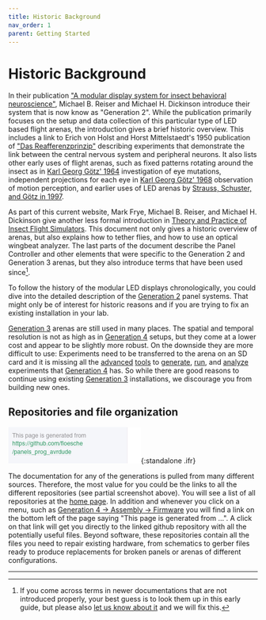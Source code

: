 ```yaml
---
title: Historic Background
nav_order: 1
parent: Getting Started
---
```


# Historic Background

In their publication ["A modular display system for insect behavioral neuroscience"](https://doi.org/10.1016/j.jneumeth.2007.07.019), Michael B. Reiser and Michael H. Dickinson introduce their system that is now know as "Generation 2". While the publication primarily focuses on the setup and data collection of this particular type of LED based flight arenas, the introduction gives a brief historic overview. This includes a link to Erich von Holst and Horst Mittelstaedt's 1950 publication of ["Das Reafferenzprinzip"](https://doi.org/10.1007/BF00622503) describing experiments that demonstrate the link between the central nervous system and peripheral neurons. It also lists other early uses of flight arenas, such as fixed patterns rotating around the insect as in [Karl Georg Götz' 1964](https://doi.org/10.1007/BF00288561) investigation of eye mutations, independent projections for each eye in [Karl Georg Götz' 1968](https://doi.org/10.1007/BF00272517) observation of motion perception, and earlier uses of LED arenas by [Strauss, Schuster, and Götz in 1997](https://jeb.biologists.org/content/200/9/1281).

As part of this current website, Mark Frye, Michael B. Reiser, and Michael H. Dickinson give another less formal introduction in [Theory and Practice of Insect Flight Simulators]({{site.baseurl}}/Generation%202/Arenas/docs/g2_user-guide.html). This document not only gives a historic overview of arenas, but also explains how to tether flies, and how to use an optical wingbeat analyzer. The last parts of the document describe the Panel Controller and other elements that were specific to the Generation 2 and Generation 3 arenas, but they also introduce terms that have been used since[^1].

To follow the history of the modular LED displays chronologically, you could dive into the detailed description of the [Generation 2]({{site.baseurl}}/Generation%202/Arenas/docs/g2_system.html) panel systems. That might only be of interest for historic reasons and if you are trying to fix an existing installation in your lab.

[Generation 3]({{site.baseurl}}/Generation%203/) arenas are still used in many places. The spatial and temporal resolution is not as high as in [Generation 4](g4_system.md) setups, but they come at a lower cost and appear to be slightly more robust. On the downside they are more difficult to use: Experiments need to be transferred to the arena on an SD card and it is missing all the [advanced]({{site.baseurl}}/Generation%204/Display_Tools/docs/pattern-generator.html) [tools]({{site.baseurl}}/Generation%204/Display_Tools/docs/function-generator.html) to [generate]({{site.baseurl}}/Generation%204/Display_Tools/docs/protocol-designer.html), [run]({{site.baseurl}}/Generation%204/Display_Tools/docs/experiment-conductor.html), and [analyze]({{site.baseurl}}/Generation%204/Display_Tools/docs/data-handling.html) experiments that [Generation 4](g4_system.md) has. So while there are good reasons to continue using existing [Generation 3]({{site.baseurl}}/Generation%203/) installations, we discourage you from building new ones.

## Repositories and file organization

![Link to the github repository this particular page is generated from](assets/weblink_repo.png){:standalone .ifr}

The documentation for any of the generations is pulled from many different sources. Therefore, the most value for you could be the links to all the different repositories (see partial screenshot above). You will see a list of all repositories at the [home page]({{site.baseurl}}/#repositories). In addition and whenever you click on a menu, such as [Generation 4 → Assembly → Firmware]({{site.baseurl}}/Generation%204/Firmware/docs/) you will find a link on the bottom left of the page saying "This page is generated from …". A click on that link will get you directly to the linked github repository with all the potentially useful files. Beyond software, these repositories contain all the files you need to repair existing hardware, from schematics to gerber files ready to produce replacements for broken panels or arenas of different configurations.

---

[^1]: If you come across terms in newer documentations that are not introduced properly, your best guess is to look them up in this early guide, but please also [let us know about it]({{site.baseurl}}/Contact) and we will fix this.
